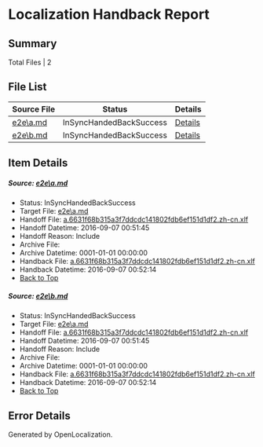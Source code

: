 # <a name='report-top'></a> Localization Handback Report

## Summary
 Total Files | 2

## File List
 Source File | Status | Details 
 ----------- | ------ | ------- 
 [e2e\a.md](https://github.com/OpenLocalizationTestOrg/ol-test0/blob/06fda8377912ac043eda00a15b0edcff1537bd08/e2e/a.md) | InSyncHandedBackSuccess | [Details](#743a558929ecad7b20f31074ab222de7da2820461)
 [e2e\b.md](https://github.com/OpenLocalizationTestOrg/ol-test0/blob/06fda8377912ac043eda00a15b0edcff1537bd08/e2e/b.md) | InSyncHandedBackSuccess | [Details](#743a558929ecad7b20f31074ab222de7da2820462)

## Item Details
##### <a name='743a558929ecad7b20f31074ab222de7da2820461'></a> Source: [e2e\a.md](https://github.com/OpenLocalizationTestOrg/ol-test0/blob/06fda8377912ac043eda00a15b0edcff1537bd08/e2e/a.md)
* Status: InSyncHandedBackSuccess
* Target File: [e2e\a.md](https://github.com/OpenLocalizationTestOrg/ol-test0-zhcn/blob/71700599df5dfe0a08282f3e0232467bb1acb9f2/e2e/a.md)
* Handoff File: [a.6631f68b315a3f7ddcdc141802fdb6ef151d1df2.zh-cn.xlf](https://github.com/OpenLocalizationTestOrg/ol-test0-handoff/blob/dbf165730346dbb7aba166179d59b9e59f2f76f1/ol-handoff/OpenLocalizationTestOrg/ol-test0-zhcn/ci/ht/a.6631f68b315a3f7ddcdc141802fdb6ef151d1df2.zh-cn.xlf)
* Handoff Datetime: 2016-09-07 00:51:45
* Handoff Reason: Include
* Archive File: 
* Archive Datetime: 0001-01-01 00:00:00
* Handback File: [a.6631f68b315a3f7ddcdc141802fdb6ef151d1df2.zh-cn.xlf](https://github.com/OpenLocalizationTestOrg/ol-test0-handback/blob/8675d663a260f9706b611297f7d494cfb0331b62/ol-handback/OpenLocalizationTestOrg/ol-test0-zhcn/ci/ht/a.6631f68b315a3f7ddcdc141802fdb6ef151d1df2.zh-cn.xlf)
* Handback Datetime: 2016-09-07 00:52:14
* [Back to Top](#report-top)

##### <a name='743a558929ecad7b20f31074ab222de7da2820462'></a> Source: [e2e\b.md](https://github.com/OpenLocalizationTestOrg/ol-test0/blob/06fda8377912ac043eda00a15b0edcff1537bd08/e2e/b.md)
* Status: InSyncHandedBackSuccess
* Target File: [e2e\a.md](https://github.com/OpenLocalizationTestOrg/ol-test0-zhcn/blob/71700599df5dfe0a08282f3e0232467bb1acb9f2/e2e/a.md)
* Handoff File: [a.6631f68b315a3f7ddcdc141802fdb6ef151d1df2.zh-cn.xlf](https://github.com/OpenLocalizationTestOrg/ol-test0-handoff/blob/dbf165730346dbb7aba166179d59b9e59f2f76f1/ol-handoff/OpenLocalizationTestOrg/ol-test0-zhcn/ci/ht/a.6631f68b315a3f7ddcdc141802fdb6ef151d1df2.zh-cn.xlf)
* Handoff Datetime: 2016-09-07 00:51:45
* Handoff Reason: Include
* Archive File: 
* Archive Datetime: 0001-01-01 00:00:00
* Handback File: [a.6631f68b315a3f7ddcdc141802fdb6ef151d1df2.zh-cn.xlf](https://github.com/OpenLocalizationTestOrg/ol-test0-handback/blob/8675d663a260f9706b611297f7d494cfb0331b62/ol-handback/OpenLocalizationTestOrg/ol-test0-zhcn/ci/ht/a.6631f68b315a3f7ddcdc141802fdb6ef151d1df2.zh-cn.xlf)
* Handback Datetime: 2016-09-07 00:52:14
* [Back to Top](#report-top)


## Error Details

Generated by OpenLocalization.
